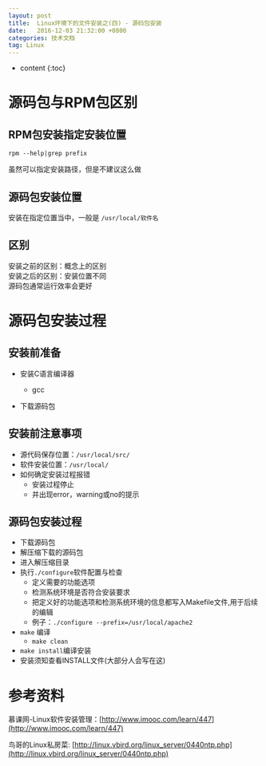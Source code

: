 ```yaml
---
layout: post
title:  Linux环境下的文件安装之(四) - 源码包安装
date:   2016-12-03 21:32:00 +0800
categories: 技术文档
tag: Linux
---
```


* content
{:toc}


源码包与RPM包区别
==============================

RPM包安装指定安装位置
------------------------------

`rpm --help|grep prefix`

虽然可以指定安装路径，但是不建议这么做

源码包安装位置
------------------------------

安装在指定位置当中，一般是
`/usr/local/软件名`

区别
------------------------------

安装之前的区别：概念上的区别
<br />
安装之后的区别：安装位置不同
<br />
源码包通常运行效率会更好

源码包安装过程
==============================

安装前准备
------------------------------

+ 安装C语言编译器
	+ gcc

+ 下载源码包

安装前注意事项
------------------------------

+ 源代码保存位置：`/usr/local/src/`
+ 软件安装位置：`/usr/local/`
+ 如何确定安装过程报错
	+ 安装过程停止
	+ 并出现error，warning或no的提示


源码包安装过程
------------------------------

+ 下载源码包
+ 解压缩下载的源码包
+ 进入解压缩目录
+ 执行`./configure`软件配置与检查
	+ 定义需要的功能选项
	+ 检测系统环境是否符合安装要求
	+ 把定义好的功能选项和检测系统环境的信息都写入Makefile文件,用于后续的编辑
	+ 例子：`./configure --prefix=/usr/local/apache2`
+ `make` 编译
	+ `make clean`
+ `make install`编译安装
+ 安装须知查看INSTALL文件(大部分人会写在这)

参考资料
===========================

慕课网-Linux软件安装管理：[http://www.imooc.com/learn/447](http://www.imooc.com/learn/447)

鸟哥的Linux私房菜: [http://linux.vbird.org/linux_server/0440ntp.php](http://linux.vbird.org/linux_server/0440ntp.php)

<br />
<br />